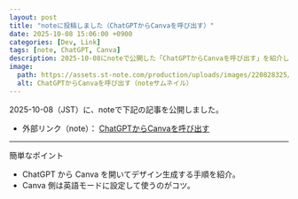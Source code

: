 ```yaml
---
layout: post
title: "noteに投稿しました（ChatGPTからCanvaを呼び出す）"
date: 2025-10-08 15:06:00 +0900
categories: [Dev, Link]
tags: [note, ChatGPT, Canva]
description: 2025-10-08にnoteで公開した「ChatGPTからCanvaを呼び出す」を紹介します。
image:
  path: https://assets.st-note.com/production/uploads/images/220828325/rectangle_large_type_2_125a18b00835b0c579ba8489414e135a.jpeg?fit=bounds&quality=85&width=1280
  alt: ChatGPTからCanvaを呼び出す（noteサムネイル）
---
```


2025-10-08（JST）に、noteで下記の記事を公開しました。

- 外部リンク（note）： [ChatGPTからCanvaを呼び出す](https://note.com/hantani/n/n0b350635d63c)

---

簡単なポイント

- ChatGPT から Canva を開いてデザイン生成する手順を紹介。
- Canva 側は英語モードに設定して使うのがコツ。

